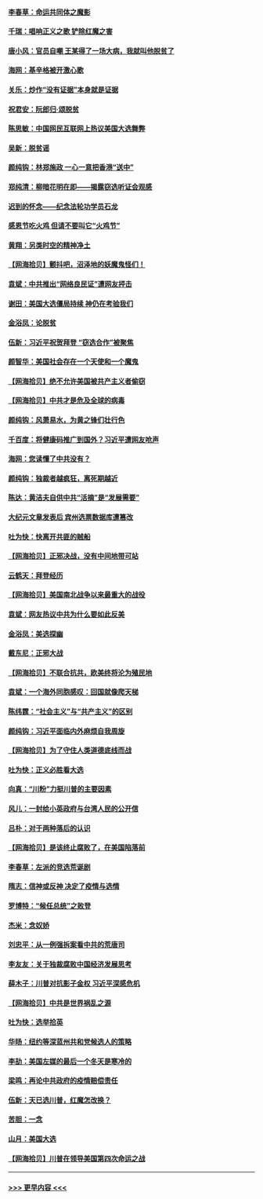 #### [李春草：命运共同体之魔影](../pages/nsc993/n12585026.md?t=12011002) 
#### [千瑞：唱响正义之歌 铲除红魔之害](../pages/nsc993/n12585002.md?t=12011002) 
#### [唐小风：官员自嘲 王某得了一场大病，我就叫他脱贫了](../pages/nsc993/n12584981.md?t=12011002) 
#### [海网：基辛格被开激心歌](../pages/nsc993/n12584946.md?t=12011002) 
#### [关乐：炒作“没有证据”本身就是证据](../pages/nsc993/n12583146.md?t=12011002) 
#### [祝君安：阮郎归‧颂脱贫](../pages/nsc993/n12583119.md?t=12011002) 
#### [陈思敏：中国网民互联网上热议美国大选舞弊](../pages/nsc993/n12582845.md?t=12011002) 
#### [吴新：脱贫谣](../pages/nsc993/n12580839.md?t=12011002) 
#### [颜纯钩：林郑施政 一心一意把香港“送中”](../pages/nsc993/n12580805.md?t=12011002) 
#### [郑纯清：柳暗花明在即——揭露窃选听证会观感](../pages/nsc993/n12580795.md?t=12011002) 
#### [迟到的怀念——纪念法轮功学员石龙](../pages/nsc993/n12580245.md?t=12011002) 
#### [感恩节吃火鸡  但请不要叫它“火鸡节”](../pages/nsc993/n12580252.md?t=12011002) 
#### [黄翔：另类时空的精神净土](../pages/nsc993/n12578638.md?t=12011002) 
#### [【网海拾贝】颤抖吧，沼泽地的妖魔鬼怪们！](../pages/nsc993/n12578552.md?t=12011002) 
#### [袁斌：中共推出“网络良民证”遭网友抨击](../pages/nsc993/n12578511.md?t=12011002) 
#### [谢田：美国大选僵局持续 神仍在考验我们](../pages/nsc993/n12577432.md?t=12011002) 
#### [金浴凤：论脱贫](../pages/nsc993/n12576386.md?t=12011002) 
#### [伍新：习近平祝贺拜登 “窃选合作”被聚焦](../pages/nsc993/n12576358.md?t=12011002) 
#### [颜智华：美国社会存在一个天使和一个魔鬼](../pages/nsc993/n12574299.md?t=12011002) 
#### [【网海拾贝】绝不允许美国被共产主义者偷窃](../pages/nsc993/n12573396.md?t=12011002) 
#### [【网海拾贝】中共才是危及全球的病毒](../pages/nsc993/n12571204.md?t=12011002) 
#### [颜纯钩：风萧易水，为黄之锋们壮行色](../pages/nsc993/n12571487.md?t=12011002) 
#### [千百度：将健康码推广到国外？习近平遭网友呛声](../pages/nsc993/n12570808.md?t=12011002) 
#### [海网：您读懂了中共没有？](../pages/nsc993/n12570487.md?t=12011002) 
#### [颜纯钩：独裁者越疯狂，离死期越近](../pages/nsc993/n12569055.md?t=12011002) 
#### [陈达：黄洁夫自供中共“活摘”是“发展需要”](../pages/nsc993/n12568541.md?t=12011002) 
#### [大纪元文章发表后 宾州选票数据库遭篡改](../pages/nsc993/n12568105.md?t=12011002) 
#### [吐为快：快离开共匪的贼船](../pages/nsc993/n12568462.md?t=12011002) 
#### [【网海拾贝】正邪决战，没有中间地带可站](../pages/nsc993/n12568439.md?t=12011002) 
#### [云鹤天：拜登经历](../pages/nsc993/n12567294.md?t=12011002) 
#### [【网海拾贝】美国南北战争以来最重大的战役](../pages/nsc993/n12567247.md?t=12011002) 
#### [袁斌：网友热议中共为什么要如此反美](../pages/nsc993/n12567162.md?t=12011002) 
#### [金浴凤：美选探幽](../pages/nsc993/n12567147.md?t=12011002) 
#### [戴东尼：正邪大战](../pages/nsc993/n12567033.md?t=12011002) 
#### [【网海拾贝】不联合抗共，欧美终将沦为殖民地](../pages/nsc993/n12565068.md?t=12011002) 
#### [袁斌：一个海外同胞感叹：回国就像爬天梯](../pages/nsc993/n12564986.md?t=12011002) 
#### [陈纬霆：“社会主义”与“共产主义”的区别](../pages/nsc993/n12562417.md?t=12011002) 
#### [颜纯钩：习近平面临内外麻烦自我周旋](../pages/nsc993/n12563356.md?t=12011002) 
#### [【网海拾贝】为了守住人类道德底线而战](../pages/nsc993/n12562542.md?t=12011002) 
#### [吐为快：正义必胜看大选](../pages/nsc993/n12561967.md?t=12011002) 
#### [向真：“川粉”力挺川普的主要因素](../pages/nsc993/n12560774.md?t=12011002) 
#### [风儿：一封给小英政府与台湾人民的公开信](../pages/nsc993/n12560581.md?t=12011002) 
#### [吕朴：对于两种落后的认识](../pages/nsc993/n12560492.md?t=12011002) 
#### [【网海拾贝】是该终止腐败了，在美国陷落前](../pages/nsc993/n12559936.md?t=12011002) 
#### [李春草：左派的竞选荒诞剧](../pages/nsc993/n12558380.md?t=12011002) 
#### [隋志：信神或反神 决定了疫情与选情](../pages/nsc993/n12558255.md?t=12011002) 
#### [罗博特：“候任总统”之败登](../pages/nsc993/n12558189.md?t=12011002) 
#### [杰米：念奴娇](../pages/nsc993/n12558174.md?t=12011002) 
#### [刘忠平：从一例强拆案看中共的荒唐司](../pages/nsc993/n12558036.md?t=12011002) 
#### [李友友：关于独裁腐败中国经济发展思考](../pages/nsc993/n12558004.md?t=12011002) 
#### [薛木子：川普对抗影子金权 习近平深感危机](../pages/nsc993/n12557342.md?t=12011002) 
#### [【网海拾贝】中共是世界祸乱之源](../pages/nsc993/n12555353.md?t=12011002) 
#### [吐为快：选举拾英](../pages/nsc993/n12555041.md?t=12011002) 
#### [华旸：纽约等深蓝州共和党候选人的策略](../pages/nsc993/n12554309.md?t=12011002) 
#### [李劼：美国左媒的最后一个冬天是寒冷的](../pages/nsc993/n12552947.md?t=12011002) 
#### [梁鸣：再论中共政府的疫情赔偿责任](../pages/nsc993/n12553012.md?t=12011002) 
#### [伍新：天已选川普，红魔怎改换？](../pages/nsc993/n12552970.md?t=12011002) 
#### [苦胆：一念](../pages/nsc993/n12552957.md?t=12011002) 
#### [山月：美国大选](../pages/nsc993/n12552446.md?t=12011002) 
#### [【网海拾贝】川普在领导美国第四次命运之战](../pages/nsc993/n12551973.md?t=12011002) 

----
#### [ >>> 更早内容 <<< ](../indexes/nsc993-earlier.md)
